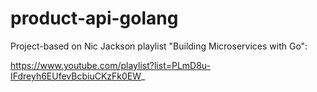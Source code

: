 # product-api-golang

Project-based on Nic Jackson playlist "Building Microservices with Go":

https://www.youtube.com/playlist?list=PLmD8u-IFdreyh6EUfevBcbiuCKzFk0EW_
 
